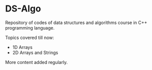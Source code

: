 # DS-Algo

Repository of codes of data structures and algorithms course in C++ programming language.

Topics covered till now: 
- 1D Arrays
- 2D Arrays and Strings

More content added regularly.
